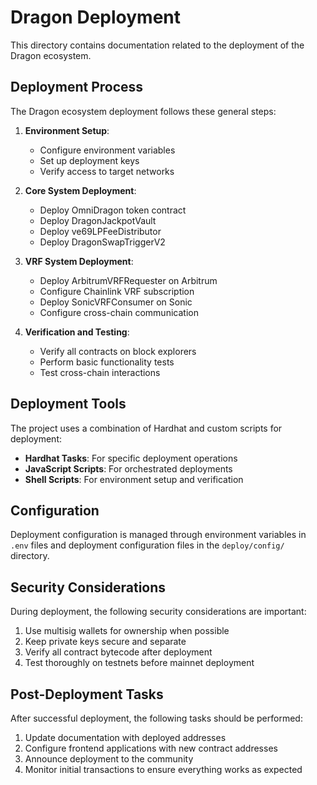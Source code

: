 # Dragon Deployment

This directory contains documentation related to the deployment of the Dragon ecosystem.

## Deployment Process

The Dragon ecosystem deployment follows these general steps:

1. **Environment Setup**:
   - Configure environment variables
   - Set up deployment keys
   - Verify access to target networks

2. **Core System Deployment**:
   - Deploy OmniDragon token contract
   - Deploy DragonJackpotVault
   - Deploy ve69LPFeeDistributor
   - Deploy DragonSwapTriggerV2

3. **VRF System Deployment**:
   - Deploy ArbitrumVRFRequester on Arbitrum
   - Configure Chainlink VRF subscription
   - Deploy SonicVRFConsumer on Sonic
   - Configure cross-chain communication

4. **Verification and Testing**:
   - Verify all contracts on block explorers
   - Perform basic functionality tests
   - Test cross-chain interactions

## Deployment Tools

The project uses a combination of Hardhat and custom scripts for deployment:

- **Hardhat Tasks**: For specific deployment operations
- **JavaScript Scripts**: For orchestrated deployments
- **Shell Scripts**: For environment setup and verification

## Configuration

Deployment configuration is managed through environment variables in `.env` files and deployment configuration files in the `deploy/config/` directory.

## Security Considerations

During deployment, the following security considerations are important:

1. Use multisig wallets for ownership when possible
2. Keep private keys secure and separate
3. Verify all contract bytecode after deployment
4. Test thoroughly on testnets before mainnet deployment

## Post-Deployment Tasks

After successful deployment, the following tasks should be performed:

1. Update documentation with deployed addresses
2. Configure frontend applications with new contract addresses
3. Announce deployment to the community
4. Monitor initial transactions to ensure everything works as expected 